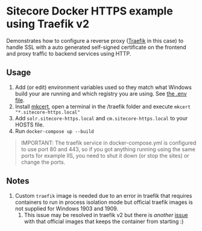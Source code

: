 # Sitecore Docker HTTPS example using Traefik v2

Demonstrates how to configure a reverse proxy ([Traefik](https://github.com/containous/traefik/) in this case) to handle SSL with a auto generated self-signed certificate on the frontend and proxy traffic to backend services using HTTP.

## Usage

1. Add (or edit) environment variables used so they match what Windows build your are running and which registry you are using. See [the .env file](.env).
1. Install [mkcert](https://github.com/FiloSottile/mkcert), open a terminal in the /traefik folder and execute `mkcert "*.sitecore-https.local"`
1. Add `solr.sitecore-https.local` and `cm.sitecore-https.local` to your HOSTS file.
1. Run `docker-compose up --build`

> IMPORTANT: The traefik service in docker-compose.yml is configured to use port 80 and 443, so if you got anything running using the same ports for example IIS, you need to shut it down (or stop the sites) or change the ports.

## Notes

1. Custom `traefik` image is needed due to an error in traefik that requires containers to run in process isolation mode but official traefik images is not supplied for Windows 1903 and 1909.
    1. This issue may be resolved in traefik v2 but there is *another* [issue](https://github.com/containous/traefik/issues/5968) with that official images that keeps the container from starting :)
